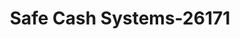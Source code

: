 ---
f_zip-code: 30736
f_state-code: GA
title: Safe Cash Systems-26171
f_phone: 706-935-3187
f_city-only: Ringgold
f_address: 6659 Battlefield Pkwy Ringgold
f_location-unique-id: '26171'
slug: safe-cash-systems-26171
updated-on: '2024-05-30T13:46:58.046Z'
created-on: '2024-05-30T13:36:59.803Z'
published-on: '2024-05-30T13:54:32.469Z'
f_city-state: cms/city/ringgold-ga.md
f_company: cms/company/safe-cash-systems.md
f_state: cms/state/georgia.md
layout: '[payday-loan].html'
tags: payday-loan
---